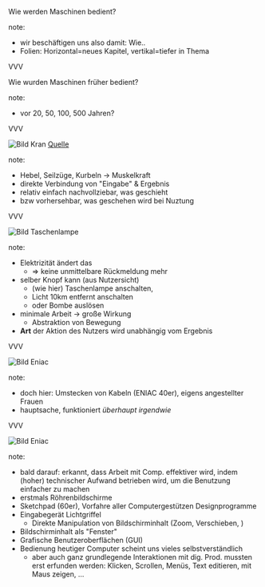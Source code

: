 <span class="slide-metadata" data-chapter=" "></span>

Wie werden Maschinen bedient?

note:
- wir beschäftigen uns also damit: Wie..
- Folien: Horizontal=neues Kapitel, vertikal=tiefer in Thema 

VVV

Wie wurden Maschinen früher bedient?

note:
- vor 20, 50, 100, 500 Jahren?

VVV

![Bild Kran](img/crane.jpg "h70")
[Quelle](http://facsimilium.blogspot.com/search/label/cranes)

note:
- Hebel, Seilzüge, Kurbeln -> Muskelkraft
- direkte Verbindung von "Eingabe" & Ergebnis
- relativ einfach nachvollziebar, was geschieht
- bzw vorhersehbar, was geschehen wird bei Nuztung

VVV

![Bild Taschenlampe](img/torch-patent.jpg "h60")

note:
- Elektrizität ändert das 
  - => keine unmittelbare Rückmeldung mehr
- selber Knopf kann (aus Nutzersicht)
  - (wie hier) Taschenlampe anschalten, 
  - Licht 10km entfernt anschalten
  - oder Bombe auslösen
- minimale Arbeit -> große Wirkung
  - Abstraktion von Bewegung
- **Art** der Aktion des Nutzers wird unabhängig vom Ergebnis

VVV

![Bild Eniac](img/eniac.jpg "w60")

note:
- doch hier: Umstecken von Kabeln (ENIAC 40er), eigens angestellter Frauen
- hauptsache, funktioniert *überhaupt irgendwie*

VVV

![Bild Eniac](img/sketchpad.jpg)

note:
- bald darauf: erkannt, dass Arbeit mit Comp. effektiver wird, indem (hoher) technischer Aufwand betrieben wird, um die Benutzung einfacher zu machen 
- erstmals Röhrenbildschirme
- Sketchpad (60er), Vorfahre aller Computergestützen Designprogramme
- Eingabegerät Lichtgriffel 
  - Direkte Manipulation von Bildschirminhalt (Zoom, Verschieben, )
- Bildschirminhalt als "Fenster"
- Grafische Benutzeroberflächen (GUI)
- Bedienung heutiger Computer scheint uns vieles selbstverständlich
  - aber auch ganz grundlegende Interaktionen mit dig. Prod. mussten erst erfunden werden: Klicken, Scrollen, Menüs, Text editieren, mit Maus zeigen, ...





